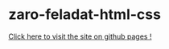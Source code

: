 # zaro-feladat-html-css

[Click here to visit the site on github pages !](https://s2k-web.github.io/s2k-mcq/)
